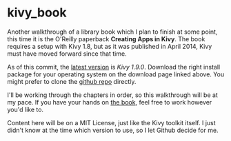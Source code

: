 # kivy_book

Another walkthrough of a library book which I plan to finish at some point, this
time it is the O'Reilly paperback **Creating Apps in Kivy**. The book requires a
setup with Kivy 1.8, but as it was published in April 2014, Kivy must have moved
forward since that time.

As of this commit, the [latest version][new] is *Kivy 1.9.0*. Download the right
install package for your operating system on the download page linked above. You
might prefer to clone the [github repo][kgr] directly.

I'll be working through the chapters in order, so this walkthrough will be at my
pace. If you have your hands on [the book][get], feel free to work however you'd
like to.

Content here will be on a MIT License, just like the Kivy toolkit itself. I just
didn't know at the time which version to use, so I let Github decide for me.

[new]: http://kivy.org/#download
[kgr]: http://github.com/kivy/kivy
[get]: http://shop.oreilly.com/product/0636920032595.do
